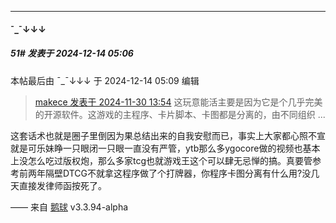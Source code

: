 ﻿
*****

####  ˉ_ˉ↓↓↓  
##### 51#       发表于 2024-12-14 05:06

 本帖最后由 ˉ_ˉ↓↓↓ 于 2024-12-14 05:09 编辑 
<blockquote><a href="httphttps://bbs.saraba1st.com/2b/forum.php?mod=redirect&amp;goto=findpost&amp;pid=66807607&amp;ptid=2208652" target="_blank">makece 发表于 2024-11-30 13:54</a>
这玩意能活主要是因为它是个几乎完美的开源软件。这游戏的主程序、卡片脚本、卡图都是分离的，由不同组织 ...</blockquote>
这套话术也就是圈子里倒因为果总结出来的自我安慰而已，事实上大家都心照不宣就是可乐妹睁一只眼闭一只眼一直没有严管，ytb那么多ygocore做的视频也基本上没怎么吃过版权炮，那么多家tcg也就游戏王这个可以肆无忌惮的搞。真要管参考前两年隔壁DTCG不就拿这程序做了个打牌器，你程序卡图分离有什么用?没几天直接发律师函按死了。

—— 来自 [鹅球](https://www.pgyer.com/xfPejhuq) v3.3.94-alpha

